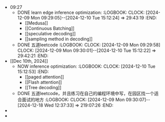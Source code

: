 - 09:27
	- DONE learn edge inference optimization:
	  :LOGBOOK:
	  CLOCK: [2024-12-09 Mon 09:29:05]--[2024-12-10 Tue 15:12:24] =>  29:43:19
	  :END:
		- [[Medusa]]
		- [[Continuous Batching]]
		- [[speculative decoding]]
		- [[sampling method in decoding]]
	- DONE 五道leetcode
	  :LOGBOOK:
	  CLOCK: [2024-12-09 Mon 09:29:58]
	  CLOCK: [2024-12-09 Mon 09:30:01]--[2024-12-10 Tue 15:12:22] =>  29:42:21
	  :END:
- [[Dec 10th, 2024]]
	- NOW inference optimization:
	  :LOGBOOK:
	  CLOCK: [2024-12-10 Tue 15:12:53]
	  :END:
		- [[paged attention]]
		- [[Flash attention]]
		- [[Tree decoding]]
	- DONE 五道leetcode，并且练习在自己的编程环境中写，在园区找一个适合面试的地方
	  :LOGBOOK:
	  CLOCK: [2024-12-09 Mon 09:30:07]--[2024-12-18 Wed 12:37:33] =>  219:07:26
	  :END:
-
-